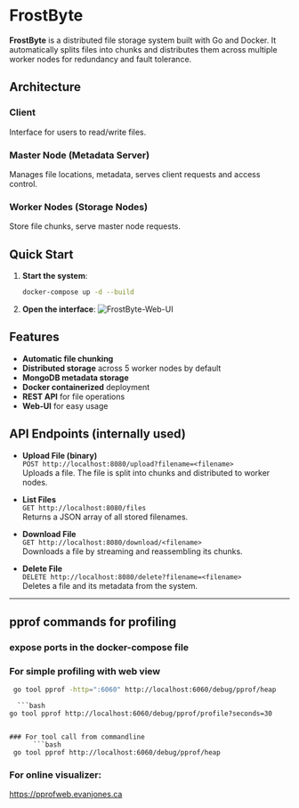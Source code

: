 # FrostByte

**FrostByte** is a distributed file storage system built with Go and Docker. It automatically splits files into chunks and distributes them across multiple worker nodes for redundancy and fault tolerance.

## Architecture

### Client
Interface for users to read/write files.

### Master Node (Metadata Server)
Manages file locations, metadata, serves client requests and access control.

### Worker Nodes (Storage Nodes)
Store file chunks, serve master node requests.
## Quick Start

1. **Start the system**:
   ```bash
   docker-compose up -d --build
   ```

2. **Open the interface**:
   ![FrostByte-Web-UI](./images/Web-UI-FrostByte.gif)



## Features

- **Automatic file chunking**
- **Distributed storage** across 5 worker nodes by default
- **MongoDB metadata storage**
- **Docker containerized** deployment
- **REST API** for file operations
- **Web-UI** for easy usage



## API Endpoints (internally used)

- **Upload File (binary)**  
  `POST http://localhost:8080/upload?filename=<filename>`  
  Uploads a file. The file is split into chunks and distributed to worker nodes.

- **List Files**  
  `GET http://localhost:8080/files`  
  Returns a JSON array of all stored filenames.

- **Download File**  
  `GET http://localhost:8080/download/<filename>`  
  Downloads a file by streaming and reassembling its chunks.

- **Delete File**  
  `DELETE http://localhost:8080/delete?filename=<filename>`  
  Deletes a file and its metadata from the system.

---


## pprof commands for profiling

   ### expose ports in the docker-compose file

   ### For simple profiling with web view
   ```bash
    go tool pprof -http=":6060" http://localhost:6060/debug/pprof/heap
   ```

      ```bash
    go tool pprof http://localhost:6060/debug/pprof/profile?seconds=30
   ```

   ### For tool call from commandline
         ```bash
    go tool pprof http://localhost:6060/debug/pprof/heap 
   ```

   ### For online visualizer:

   https://pprofweb.evanjones.ca

